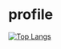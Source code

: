 # profile

[![Top Langs](https://github-readme-stats.vercel.app/api/top-langs/?username=chongrufan123&layout=compact&hide=EmacsLisp)](https://github.com/anuraghazra/github-readme-stats)
